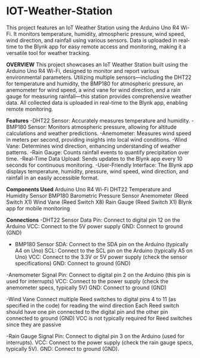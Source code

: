 # IOT-Weather-Station
This project features an IoT Weather Station using the Arduino Uno R4 Wi-Fi. It monitors temperature, humidity, atmospheric pressure, wind speed, wind direction, and rainfall using various sensors. Data is uploaded in real-time to the Blynk app for easy remote access and monitoring, making it a versatile tool for weather tracking.

**OVERVIEW**
This project showcases an IoT Weather Station built using the Arduino Uno R4 Wi-Fi, designed to monitor and report various environmental parameters. Utilizing multiple sensors—including the DHT22 for temperature and humidity, the BMP180 for atmospheric pressure, an anemometer for wind speed, a wind vane for wind direction, and a rain gauge for measuring rainfall—this station provides comprehensive weather data. All collected data is uploaded in real-time to the Blynk app, enabling remote monitoring.

**Features**
-DHT22 Sensor: Accurately measures temperature and humidity.
-BMP180 Sensor: Monitors atmospheric pressure, allowing for altitude calculations and weather predictions.
-Anemometer: Measures wind speed in meters per second, providing insights into local wind conditions.
-Wind Vane: Determines wind direction, enhancing understanding of weather patterns.
-Rain Gauge: Counts rainfall events to quantify precipitation over time.
-Real-Time Data Upload: Sends updates to the Blynk app every 10 seconds for continuous monitoring.
-User-Friendly Interface: The Blynk app displays temperature, humidity, pressure, wind speed, wind direction, and rainfall in an easily accessible format.

**Components Used**
Arduino Uno R4 Wi-Fi
DHT22 Temperature and Humidity Sensor
BMP180 Barometric Pressure Sensor
Anemometer (Reed Switch X1)
Wind Vane (Reed Switch X8)
Rain Gauge (Reed Switch X1)
Blynk app for mobile monitoring

**Connections**
-DHT22 Sensor
Data Pin: Connect to digital pin 12 on the Arduino
VCC: Connect to the 5V power supply
GND: Connect to ground (GND)

- BMP180 Sensor
SDA: Connect to the SDA pin on the Arduino (typically A4 on Uno)
SCL: Connect to the SCL pin on the Arduino (typically A5 on Uno)
VCC: Connect to the 3.3V or 5V power supply (check the sensor specifications)
GND: Connect to ground (GND)

-Anemometer
Signal Pin: Connect to digital pin 2 on the Arduino (this pin is used for interrupts)
VCC: Connect to the power supply (check the anemometer specs, typically 5V)
GND: Connect to ground (GND)

-Wind Vane
Connect multiple Reed switches to digital pins 4 to 11 (as specified in the code) for reading the wind direction
Each Reed switch should have one pin connected to the digital pin and the other pin connected to ground (GND)
VCC is not typically required for Reed switches since they are passive

-Rain Gauge
Signal Pin: Connect to digital pin 3 on the Arduino (used for interrupts).
VCC: Connect to the power supply (check the rain gauge specs, typically 5V).
GND: Connect to ground (GND).

